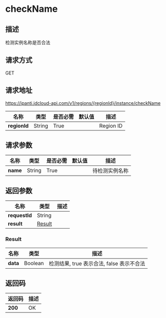 # checkName


## 描述
检测实例名称是否合法

## 请求方式
GET

## 请求地址
https://ipanti.jdcloud-api.com/v1/regions/{regionId}/instance/checkName

|名称|类型|是否必需|默认值|描述|
|---|---|---|---|---|
|**regionId**|String|True||Region ID|

## 请求参数
|名称|类型|是否必需|默认值|描述|
|---|---|---|---|---|
|**name**|String|True||待检测实例名称|


## 返回参数
|名称|类型|描述|
|---|---|---|
|**requestId**|String||
|**result**|[Result](##Result)||


### <a name="Result">Result</a>
|名称|类型|描述|
|---|---|---|
|**data**|Boolean|检测结果, true 表示合法, false 表示不合法|

## 返回码
|返回码|描述|
|---|---|
|**200**|OK|
